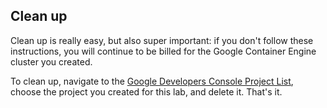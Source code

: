 ## Clean up
Clean up is really easy, but also super important: if you don't follow these instructions, you will continue to be billed for the Google Container Engine cluster you created.

To clean up, navigate to the [Google Developers Console Project List](https://console.developers.google.com/project), choose the project you created for this lab, and delete it. That's it.
